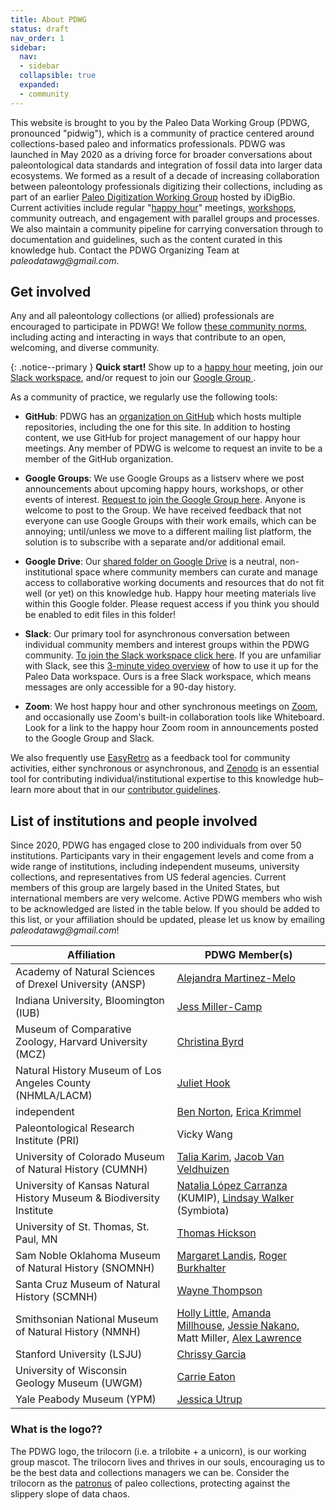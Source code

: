 ```yaml
---
title: About PDWG
status: draft
nav_order: 1
sidebar:
  nav:
  - sidebar
  collapsible: true
  expanded:
  - community
---
```


This website is brought to you by the Paleo Data Working Group (PDWG, pronounced "pidwig"), which is a community of practice centered around collections-based paleo and informatics professionals. PDWG was launched in May 2020 as a driving force for broader conversations about paleontological data standards and integration of fossil data into larger data ecosystems. We formed as a result of a decade of increasing collaboration between paleontology professionals digitizing their collections, including as part of an earlier [Paleo Digitization Working Group](https://www.idigbio.org/wiki/index.php/Paleo_Digitization_Working_Group) hosted by iDigBio. Current activities include regular "[happy hour](/community/pdwg-happy-hours)" meetings, [workshops](/community/events), community outreach, and engagement with parallel groups and processes. We also maintain a community pipeline for carrying conversation through to documentation and guidelines, such as the content curated in this knowledge hub. Contact the PDWG Organizing Team at _paleodatawg@gmail.com_.

## Get involved

Any and all paleontology collections (or allied) professionals are encouraged to participate in PDWG! We follow [these community norms](), including acting and interacting in ways that contribute to an open, welcoming, and diverse community.

{: .notice--primary }
**Quick start!** Show up to a [happy hour](/community/pdwg-happy-hours) meeting, join our [Slack workspace](https://join.slack.com/t/paleo-data/shared_invite/zt-1nt02uuds-Yp40SwjPaHYSmwam1q3rZg), and/or request to join our [Google Group ](https://groups.google.com/g/paleo-data/about).

As a community of practice, we regularly use the following tools:

- **GitHub**: PDWG has an [organization on GitHub](https://github.com/orgs/paleo-data) which hosts multiple repositories, including the one for this site. In addition to hosting content, we use GitHub for project management of our happy hour meetings. Any member of PDWG is welcome to request an invite to be a member of the GitHub organization.

- **Google Groups**: We use Google Groups as a listserv where we post announcements about upcoming happy hours, workshops, or other events of interest. [Request to join the Google Group here](https://groups.google.com/g/paleo-data/about). Anyone is welcome to post to the Group. We have received feedback that not everyone can use Google Groups with their work emails, which can be annoying; until/unless we move to a different mailing list platform, the solution is to subscribe with a separate and/or additional email.

- **Google Drive**: Our [shared folder on Google Drive](https://drive.google.com/drive/folders/1Ne9B1bIGGzGhreEHMxoCVEwPaIhIILVx?usp=sharing) is a neutral, non-institutional space where community members can curate and manage access to collaborative working documents and resources that do not fit well (or yet) on this knowledge hub. Happy hour meeting materials live within this Google folder. Please request access if you think you should be enabled to edit files in this folder!

- **Slack**: Our primary tool for asynchronous conversation between individual community members and interest groups within the PDWG community. [To join the Slack workspace click here](https://join.slack.com/t/paleo-data/shared_invite/zt-1nt02uuds-Yp40SwjPaHYSmwam1q3rZg). If you are unfamiliar with Slack, see this [3-minute video overview](https://vimeo.com/434234678) of how to use it up for the Paleo Data workspace. Ours is a free Slack workspace, which means messages are only accessible for a 90-day history.

- **Zoom**: We host happy hour and other synchronous meetings on [Zoom](https://www.zoom.com), and occasionally use Zoom's built-in collaboration tools like Whiteboard. Look for a link to the happy hour Zoom room in announcements posted to the Google Group and Slack.

We also frequently use [EasyRetro](https://easyretro.io) as a feedback tool for community activities, either synchronous or asynchronous, and [Zenodo](https://zenodo.org/) is an essential tool for contributing individual/institutional expertise to this knowledge hub–learn more about that in our [contributor guidelines]().

## List of institutions and people involved

Since 2020, PDWG has engaged close to 200 individuals from over 50 institutions. Participants vary in their engagement levels and come from a wide range of institutions, including independent museums, university collections, and representatives from US federal agencies. Current members of this group are largely based in the United States, but international members are very welcome. Active PDWG members who wish to be acknowledged are listed in the table below. If you should be added to this list, or your affiliation should be updated, please let us know by emailing _paleodatawg@gmail.com_!

| Affiliation | PDWG Member(s) |
| - | - |
| Academy of Natural Sciences of Drexel University (ANSP) | [Alejandra Martinez-Melo](https://orcid.org/0000-0003-2314-689X) |
| Indiana University, Bloomington (IUB) | [Jess Miller-Camp](https://orcid.org/0000-0003-4143-9514) |
| Museum of Comparative Zoology, Harvard University (MCZ) | [Christina Byrd](https://orcid.org/0000-0001-7963-6092) |
| Natural History Museum of Los Angeles County (NHMLA/LACM) | [Juliet Hook](https://orcid.org/0000-0003-0485-1112) |
| independent | [Ben Norton](https://orcid.org/0000-0002-5819-9134), [Erica Krimmel](https://orcid.org/0000-0003-3192-0080) |
| Paleontological Research Institute (PRI) | Vicky Wang |
| University of Colorado Museum of Natural History (CUMNH) | [Talia Karim](https://orcid.org/0000-0001-6514-963X), [Jacob Van Veldhuizen](https://orcid.org/0000-0001-6770-0181) |
| University of Kansas Natural History Museum & Biodiversity Institute |  [Natalia López Carranza](https://orcid.org/0000-0002-1393-2902) (KUMIP), [Lindsay Walker](https://orcid.org/0000-0002-2162-6593) (Symbiota) |
| University of St. Thomas, St. Paul, MN | [Thomas Hickson](https://orcid.org/0000-0002-7878-3565) |
| Sam Noble Oklahoma Museum of Natural History (SNOMNH) | [Margaret Landis](https://orcid.org/0000-0002-3297-9888), [Roger Burkhalter](https://orcid.org/0000-0001-5518-5661) |
| Santa Cruz Museum of Natural History (SCMNH) | [Wayne Thompson](https://orcid.org/0000-0002-2603-0510) |
| Smithsonian National Museum of Natural History (NMNH) | [Holly Little](https://orcid.org/0000-0001-7909-4166), [Amanda Millhouse](https://orcid.org/0000-0002-8679-4774), [Jessie Nakano](https://orcid.org/0000-0002-7652-3663), Matt Miller, [Alex Lawrence](https://orcid.org/0009-0004-7918-4208) |
| Stanford University (LSJU) | [Chrissy Garcia](https://orcid.org/0000-0002-9728-3670) |
| University of Wisconsin Geology Museum (UWGM) | [Carrie Eaton](https://orcid.org/0000-0001-6647-1751) |
| Yale Peabody Museum (YPM) | [Jessica Utrup](https://orcid.org/0000-0001-5201-8235) |

### What is the logo??

The PDWG logo, the trilocorn (i.e. a trilobite + a unicorn), is our working group mascot. The trilocorn lives and thrives in our souls, encouraging us to be the best data and collections managers we can be. Consider the trilocorn as the [patronus](https://en.wikipedia.org/wiki/Fictional_universe_of_Harry_Potter#Patronuses) of paleo collections, protecting against the slippery slope of data chaos.

